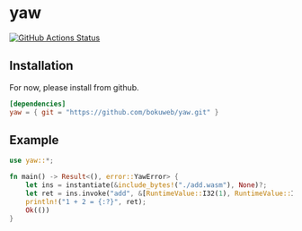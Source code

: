 # yaw

[![GitHub Actions Status](https://github.com/bokuweb/yaw/workflows/Continuous%20Integration/badge.svg)](https://github.com/bokuweb/yaw/actions)

## Installation

For now, please install from github.

```toml
[dependencies]
yaw = { git = "https://github.com/bokuweb/yaw.git" }
```

## Example

```rust
use yaw::*;

fn main() -> Result<(), error::YawError> {
    let ins = instantiate(&include_bytes!("./add.wasm"), None)?;
    let ret = ins.invoke("add", &[RuntimeValue::I32(1), RuntimeValue::I32(2)])?;
    println!("1 + 2 = {:?}", ret);
    Ok(())
}

```
